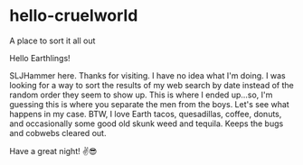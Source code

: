# hello-cruelworld
A place to sort it all out 

Hello Earthlings!

SLJHammer here. Thanks for visiting. I have no idea what I'm doing. I was looking for a way to sort the results of my web search by date instead of the random order they seem to show up. This is where I ended up...so, I'm guessing this is where you separate the men from the boys. Let's see what happens in my case. BTW, I love Earth tacos, quesadillas, coffee, donuts, and occasionally some good old skunk weed and tequila. Keeps the bugs and cobwebs cleared out.

Have a great night! ✌️😎 
